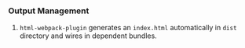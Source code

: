 ### Output Management

1. `html-webpack-plugin` generates an `index.html` automatically in `dist` directory and wires in dependent bundles.
